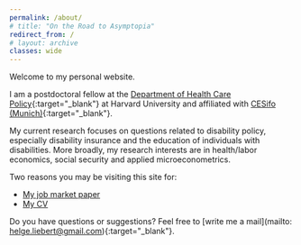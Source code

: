 ```yaml
---
permalink: /about/
# title: "On the Road to Asymptopia"
redirect_from: /
# layout: archive
classes: wide
---
```



Welcome to my personal website.

I am a postdoctoral fellow at the [Department of Health Care
Policy](https://www.hcp.med.harvard.edu/){:target="_blank"} at Harvard
University and affiliated with [CESifo
(Munich)](http://www.cesifo-group.de/ifoHome.html){:target="_blank"}.

My current research focuses on questions related to disability policy,
especially disability insurance and the education of individuals with
disabilities. More broadly, my research interests are in health/labor economics,
social security and applied microeconometrics.

Two reasons you may be visiting this site for:

* [My job market paper](/assets/docs/returns-to-physicians-2019-11-05.pdf)
* [My CV](/assets/docs/cv-helge-liebert.pdf)

Do you have questions or suggestions? Feel free to [write me a mail](mailto:
helge.liebert@gmail.com){:target="_blank"}.

